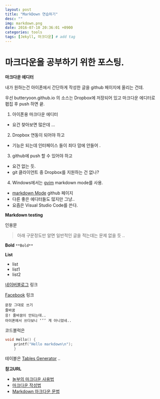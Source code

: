 ```yaml
---
layout: post
title: "MarkDown 연습하기"
desc: ""
img: markdown.png
date: 2016-07-10 20:36:01 +0900
categories: tools
tags: [Jekyll, 마크다운] # add tag
---
```


# 마크다운을 공부하기 위한 포스팅. 


**마크다운 에디터**

내가 원하는건 아이폰에서 간단하게 작성한 글을 github 페이지에 올리는 건데. 

우선 butteryoon.github.io 의 소스는 Dropbox에 저장되어 있고 마크다운 에디터로 폅집 후 push 하면 끝. 


1. 아이폰용 마크다운 에디터 
 - 요건 찾아보면 많은데 ...
2. Dropbox 연동이 되어야 하고
 - 기능은 되는데 인터페이스 들이 죄다 맘에 안들어 . 
3. github에 push 할 수 있어야 하고 
 - 요건 없는 듯. 
 - git 클라이언트 중 Dropbox를 지원하는 건 없나? 
4. Windows에서는 [gvim](https://www.vim.org/download.php) markdown mode를 사용. 
 - [markdown Mode](https://github.com/plasticboy/vim-markdown/) github 페이지
 - 다른 좋은 에디터들도 많지만 그냥..
 - 요즘은 Visual Studio Code를 쓴다. 


**Markdown testing**

인용문
> 아래 구문정도만 알면 일반적인 글을 적는데는 문제 없을 듯 .. 

 **Bold** `**Bold**`

**List**

* list
* list1
* list2

[네이버블로그](http://softroom.blog.me) 링크

[Facebook](https://m.facebook.com/softroom75) 링크 

```
문장 그대로 쓰기
줄바꿈
응! 줄바꿈이 안되는데.. 
아이폰에서 쓰다보니 ‘’’ 게 아니었네..
```

코드블럭은 
```c
void Hello() {
	printf("Hello markdown\n");
	}
```

테이블은 [Tables Generator](vhttp://www.tablesgenerator.com/markdown_tables) .. 

**참고URL**
- [놀부의 마크다운 사용법](https://nolboo.kim/blog/2014/04/15/how-to-use-markdown/) 
- [마크다운 작성법](https://gist.github.com/ihoneymon/652be052a0727ad59601) 
- [Markdown 마크다운 문법](https://simhyejin.github.io/2016/06/30/Markdown-syntax/#index)


